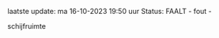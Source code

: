 laatste update: 
ma 16-10-2023 19:50   uur 
Status: FAALT - fout - 
<div class="service R">schijfruimte</div>